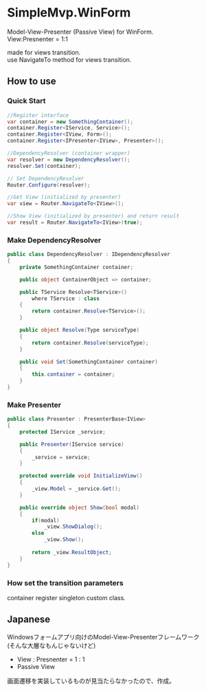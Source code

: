 # SimpleMvp.WinForm
Model-View-Presenter (Passive View) for WinForm.  
View:Presnenter = 1:1  

made for views transition.  
use NavigateTo method for views transition.

## How to use

### Quick Start
```cs
//Register interface
var container = new SomethingContainer();
container.Register<IService, Service>();
container.Register<IView, Form>();
container.Register<IPresenter<IView>, Presenter>();

//DependencyResolver (container wrapper)
var resolver = new DependencyResolver();
resolver.Set(container);

// Set DependencyResolver
Router.Configure(resolver);

//Get View (initialized by presenter)
var view = Router.NavigateTo<IView>();

//Show View (initialized by presenter) and return result
var result = Router.NavigateTo<IView>(true);
```

### Make DependencyResolver
```cs
public class DependencyResolver : IDependencyResolver
{
    private SomethingContainer container;

    public object ContainerObject => container;

    public TService Resolve<TService>()
        where TService : class
    {
        return container.Resolve<TService>();
    }

    public object Resolve(Type serviceType)
    {
        return container.Resolve(serviceType);
    }

    public void Set(SomethingContainer container)
    {
        this.container = container;
    }
}
```
### Make Presenter
```cs
public class Presenter : PresenterBase<IView>
{
    protected IService _service;

    public Presenter(IService service)
    {
        _service = service;
    }

    protected override void InitializeView()
    {
        _view.Model = _service.Get();
    }

    public override object Show(bool modal)
    {
        if(modal)
            _view.ShowDialog();
        else
            _view.Show();
    
        return _view.ResultObject;
    }
}
```
### How set the transition parameters
container register singleton custom class.

## Japanese
Windowsフォームアプリ向けのModel-View-Presenterフレームワーク  
(そんな大層なもんじゃないけど)  
- View : Presnenter = 1 : 1  
- Passive View

画面遷移を実装しているものが見当たらなかったので、作成。  
